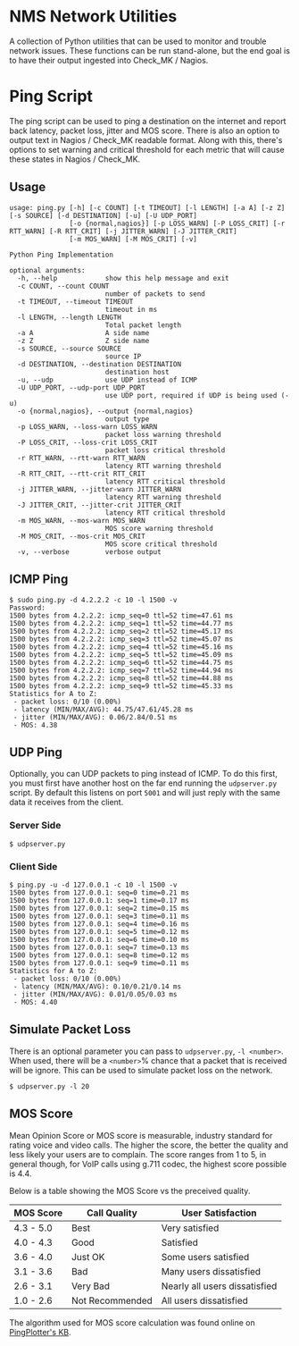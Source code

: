 # NMS Network Utilities

A collection of Python utilities that can be used to monitor and trouble
network issues.  These functions can be run stand-alone, but the end goal is to
have their output ingested into Check_MK / Nagios.

# Ping Script

The ping script can be used to ping a destination on the internet and report
back latency, packet loss, jitter and MOS score.  There is also an option to
output text in Nagios / Check_MK readable format.  Along with this, there's
options to set warning and critical threshold for each metric that will cause
these states in Nagios / Check_MK.

## Usage

```
usage: ping.py [-h] [-c COUNT] [-t TIMEOUT] [-l LENGTH] [-a A] [-z Z] [-s SOURCE] [-d DESTINATION] [-u] [-U UDP_PORT]
               [-o {normal,nagios}] [-p LOSS_WARN] [-P LOSS_CRIT] [-r RTT_WARN] [-R RTT_CRIT] [-j JITTER_WARN] [-J JITTER_CRIT]
               [-m MOS_WARN] [-M MOS_CRIT] [-v]

Python Ping Implementation

optional arguments:
  -h, --help            show this help message and exit
  -c COUNT, --count COUNT
                        number of packets to send
  -t TIMEOUT, --timeout TIMEOUT
                        timeout in ms
  -l LENGTH, --length LENGTH
                        Total packet length
  -a A                  A side name
  -z Z                  Z side name
  -s SOURCE, --source SOURCE
                        source IP
  -d DESTINATION, --destination DESTINATION
                        destination host
  -u, --udp             use UDP instead of ICMP
  -U UDP_PORT, --udp-port UDP_PORT
                        use UDP port, required if UDP is being used (-u)
  -o {normal,nagios}, --output {normal,nagios}
                        output type
  -p LOSS_WARN, --loss-warn LOSS_WARN
                        packet loss warning threshold
  -P LOSS_CRIT, --loss-crit LOSS_CRIT
                        packet loss critical threshold
  -r RTT_WARN, --rtt-warn RTT_WARN
                        latency RTT warning threshold
  -R RTT_CRIT, --rtt-crit RTT_CRIT
                        latency RTT critical threshold
  -j JITTER_WARN, --jitter-warn JITTER_WARN
                        latency RTT warning threshold
  -J JITTER_CRIT, --jitter-crit JITTER_CRIT
                        latency RTT critical threshold
  -m MOS_WARN, --mos-warn MOS_WARN
                        MOS score warning threshold
  -M MOS_CRIT, --mos-crit MOS_CRIT
                        MOS score critical threshold
  -v, --verbose         verbose output
```

## ICMP Ping

```
$ sudo ping.py -d 4.2.2.2 -c 10 -l 1500 -v
Password:
1500 bytes from 4.2.2.2: icmp_seq=0 ttl=52 time=47.61 ms
1500 bytes from 4.2.2.2: icmp_seq=1 ttl=52 time=44.77 ms
1500 bytes from 4.2.2.2: icmp_seq=2 ttl=52 time=45.17 ms
1500 bytes from 4.2.2.2: icmp_seq=3 ttl=52 time=45.07 ms
1500 bytes from 4.2.2.2: icmp_seq=4 ttl=52 time=45.16 ms
1500 bytes from 4.2.2.2: icmp_seq=5 ttl=52 time=45.09 ms
1500 bytes from 4.2.2.2: icmp_seq=6 ttl=52 time=44.75 ms
1500 bytes from 4.2.2.2: icmp_seq=7 ttl=52 time=44.94 ms
1500 bytes from 4.2.2.2: icmp_seq=8 ttl=52 time=44.88 ms
1500 bytes from 4.2.2.2: icmp_seq=9 ttl=52 time=45.33 ms
Statistics for A to Z:
 - packet loss: 0/10 (0.00%)
 - latency (MIN/MAX/AVG): 44.75/47.61/45.28 ms
 - jitter (MIN/MAX/AVG): 0.06/2.84/0.51 ms
 - MOS: 4.38
```

## UDP Ping

Optionally, you can UDP packets to ping instead of ICMP.  To do this first,
you must first have another host on the far end running the `udpserver.py`
script.  By default this listens on port `5001` and will just reply with the
same data it receives from the client.


### Server Side

```
$ udpserver.py
```

### Client Side
```
$ ping.py -u -d 127.0.0.1 -c 10 -l 1500 -v
1500 bytes from 127.0.0.1: seq=0 time=0.21 ms
1500 bytes from 127.0.0.1: seq=1 time=0.17 ms
1500 bytes from 127.0.0.1: seq=2 time=0.15 ms
1500 bytes from 127.0.0.1: seq=3 time=0.11 ms
1500 bytes from 127.0.0.1: seq=4 time=0.16 ms
1500 bytes from 127.0.0.1: seq=5 time=0.12 ms
1500 bytes from 127.0.0.1: seq=6 time=0.10 ms
1500 bytes from 127.0.0.1: seq=7 time=0.13 ms
1500 bytes from 127.0.0.1: seq=8 time=0.12 ms
1500 bytes from 127.0.0.1: seq=9 time=0.11 ms
Statistics for A to Z:
 - packet loss: 0/10 (0.00%)
 - latency (MIN/MAX/AVG): 0.10/0.21/0.14 ms
 - jitter (MIN/MAX/AVG): 0.01/0.05/0.03 ms
 - MOS: 4.40
```

## Simulate Packet Loss

There is an optional parameter you can pass to `udpserver.py`, `-l <number>`.
When used, there will be a `<number>`% chance that a packet that is received
will be ignore.  This can be used to simulate packet loss on the network.

```
$ udpserver.py -l 20
```

## MOS Score

Mean Opinion Score or MOS score is measurable, industry standard for rating
voice and video calls.  The higher the score, the better the quality and less
likely your users are to complain.  The score ranges from 1 to 5, in general
though, for VoIP calls using g.711 codec, the highest score possible is 4.4.

Below is a table showing the MOS Score vs the preceived quality.

| MOS Score | Call Quality | User Satisfaction |
| --- | --- | --- |
| 4.3 - 5.0 | Best | Very satisfied |
| 4.0 - 4.3 | Good | Satisfied |
| 3.6 - 4.0 | Just OK | Some users satisfied |
| 3.1 - 3.6 | Bad | Many users dissatisfied |
| 2.6 - 3.1 | Very Bad | Nearly all users dissatisfied |
| 1.0 - 2.6 | Not Recommended | All users dissatisfied |

The algorithm used for MOS score calculation was found online on
[PingPlotter's KB](https://www.pingman.com/kb/article/how-is-mos-calculated-in-pingplotter-pro-50.html).

